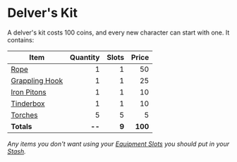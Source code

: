 # Delver's Kit

A delver's kit costs 100 coins, and every new character can start with one. It contains:

| Item                                             | Quantity | Slots |   Price |
| ------------------------------------------------ | -------: | ----: | ------: |
| [Rope](50%20Coins/Rope.md)                       |        1 |     1 |      50 |
| [Grappling Hook](25%20Coins/Grappling%20Hook.md) |        1 |     1 |      25 |
| [Iron Pitons](10%20Coins/Iron%20Pitons.md)       |        1 |     1 |      10 |
| [Tinderbox](10%20Coins/Tinderbox.md)             |        1 |     1 |      10 |
| [Torches](1%20Coin/Torch.md)                     |        5 |     5 |       5 |
| **Totals**                                       |   **--** | **9** | **100** |

*Any items you don't want using your [Equipment Slots](../../Player%20Characters/Inventory/Equipment%20Slot.md) you should put in your [Stash](../../Player%20Characters/Inventory/Stash.md).*
